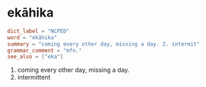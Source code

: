 # ekāhika

``` toml
dict_label = "NCPED"
word = "ekāhika"
summary = "coming every other day, missing a day. 2. intermit"
grammar_comment = "mfn."
see_also = ["eka"]
```

1. coming every other day, missing a day.
2. intermittent

